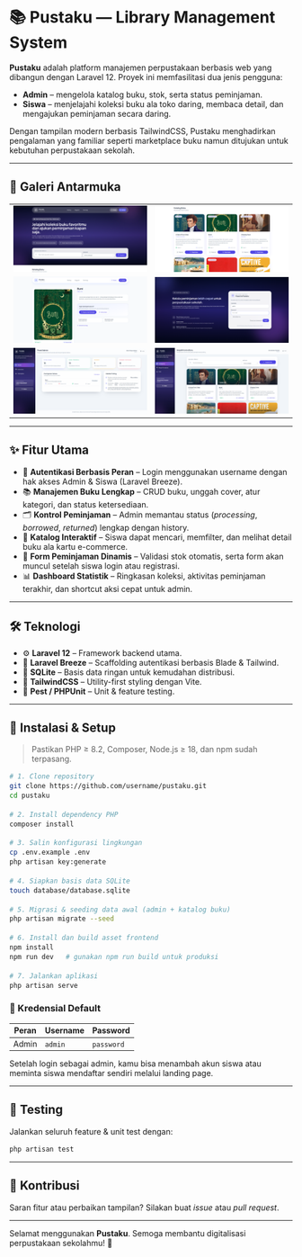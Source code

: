 # 📚 Pustaku — Library Management System

**Pustaku** adalah platform manajemen perpustakaan berbasis web yang dibangun dengan Laravel 12. Proyek ini memfasilitasi dua jenis pengguna:

-   **Admin** – mengelola katalog buku, stok, serta status peminjaman.
-   **Siswa** – menjelajahi koleksi buku ala toko daring, membaca detail, dan mengajukan peminjaman secara daring.

Dengan tampilan modern berbasis TailwindCSS, Pustaku menghadirkan pengalaman yang familiar seperti marketplace buku namun ditujukan untuk kebutuhan perpustakaan sekolah.

---

## 📸 Galeri Antarmuka

<table>
  <tr>
    <td><img src="screenshots/1.png" /></td>
    <td><img src="screenshots/2.png" /></td>
  </tr>
  <tr>
    <td><img src="screenshots/3.png" /></td>
    <td><img src="screenshots/4.png" /></td>
  </tr>
  <tr>
    <td><img src="screenshots/5.png" /></td>
    <td><img src="screenshots/7.png" /></td>
  </tr>
</table>

---

## ✨ Fitur Utama

-   👤 **Autentikasi Berbasis Peran** – Login menggunakan username dengan hak akses Admin & Siswa (Laravel Breeze).
-   📚 **Manajemen Buku Lengkap** – CRUD buku, unggah cover, atur kategori, dan status ketersediaan.
-   🗂️ **Kontrol Peminjaman** – Admin memantau status (_processing_, _borrowed_, _returned_) lengkap dengan history.
-   🛒 **Katalog Interaktif** – Siswa dapat mencari, memfilter, dan melihat detail buku ala kartu e-commerce.
-   📝 **Form Peminjaman Dinamis** – Validasi stok otomatis, serta form akan muncul setelah siswa login atau registrasi.
-   📊 **Dashboard Statistik** – Ringkasan koleksi, aktivitas peminjaman terakhir, dan shortcut aksi cepat untuk admin.

---

## 🛠️ Teknologi

-   ⚙️ **Laravel 12** – Framework backend utama.
-   🔐 **Laravel Breeze** – Scaffolding autentikasi berbasis Blade & Tailwind.
-   💾 **SQLite** – Basis data ringan untuk kemudahan distribusi.
-   🎨 **TailwindCSS** – Utility-first styling dengan Vite.
-   🧪 **Pest / PHPUnit** – Unit & feature testing.

---

## 🚀 Instalasi & Setup

> Pastikan PHP ≥ 8.2, Composer, Node.js ≥ 18, dan npm sudah terpasang.

```bash
# 1. Clone repository
git clone https://github.com/username/pustaku.git
cd pustaku

# 2. Install dependency PHP
composer install

# 3. Salin konfigurasi lingkungan
cp .env.example .env
php artisan key:generate

# 4. Siapkan basis data SQLite
touch database/database.sqlite

# 5. Migrasi & seeding data awal (admin + katalog buku)
php artisan migrate --seed

# 6. Install dan build asset frontend
npm install
npm run dev   # gunakan npm run build untuk produksi

# 7. Jalankan aplikasi
php artisan serve
```

### 🔑 Kredensial Default

| Peran | Username | Password   |
| ----- | -------- | ---------- |
| Admin | `admin`  | `password` |

Setelah login sebagai admin, kamu bisa menambah akun siswa atau meminta siswa mendaftar sendiri melalui landing page.


---

## 🧪 Testing

Jalankan seluruh feature & unit test dengan:

```bash
php artisan test
```

---

## 🤝 Kontribusi

Saran fitur atau perbaikan tampilan? Silakan buat _issue_ atau _pull request_.

---

Selamat menggunakan **Pustaku**. Semoga membantu digitalisasi perpustakaan sekolahmu! 🚀
